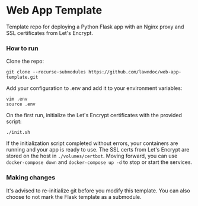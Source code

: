 # Web App Template

Template repo for deploying a Python Flask app with an Nginx proxy and SSL certificates from Let's Encrypt.

### How to run

Clone the repo:

```
git clone --recurse-submodules https://github.com/lawndoc/web-app-template.git
```

Add your configuration to .env and add it to your environment variables:

```
vim .env
source .env
```

On the first run, initialize the Let's Encrypt certificates with the provided script:

```
./init.sh
```

If the initialization script completed without errors, your containers are running and your app is ready to use. The SSL certs from Let's Encrypt are stored on the host in `./volumes/certbot`. Moving forward, you can use `docker-compose down` and `docker-compose up -d` to stop or start the services.

### Making changes

It's advised to re-initialize git before you modify this template. You can also choose to not mark the Flask template as a submodule.
